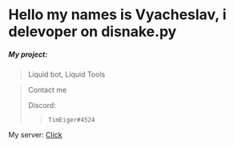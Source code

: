 # Hello my names is Vyacheslav, i delevoper on disnake.py
##### My project:
> Liquid bot, Liquid Tools

>Contact me
>
>   Discord:  
>>     TimEiger#4524
     
   My server:
     [Click](https://discord.gg/Tk9R9CH8Z3)
